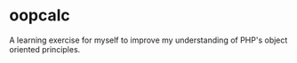 # oopcalc
A learning exercise for myself to improve my understanding of PHP's object oriented principles.
